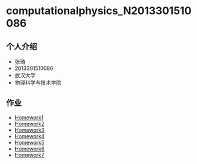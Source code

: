 # computationalphysics_N2013301510086
## 个人介绍
- 张琦
- 2013301510086
- 武汉大学
- 物理科学与技术学院

## 作业
- [Homework1](https://github.com/newton2ndlaw/computationalphysics_N2013301510086/blob/master/README.md)
- [Homework2](https://github.com/newton2ndlaw/computationalphysics_N2013301510086/blob/master/Homework2.md)
- [Homework3](https://github.com/newton2ndlaw/computationalphysics_N2013301510086/blob/master/Homework3.md)
- [Homework4](https://github.com/newton2ndlaw/computationalphysics_N2013301510086/blob/master/Homework4.md)
- [Homework5](https://github.com/newton2ndlaw/computationalphysics_N2013301510086/blob/master/Homework5.md)
- [Homework6](https://github.com/newton2ndlaw/computationalphysics_N2013301510086/blob/master/Homework6.md)
- [Homework7](https://www.zybuluo.com/newton2ndlaw/note/338827)
